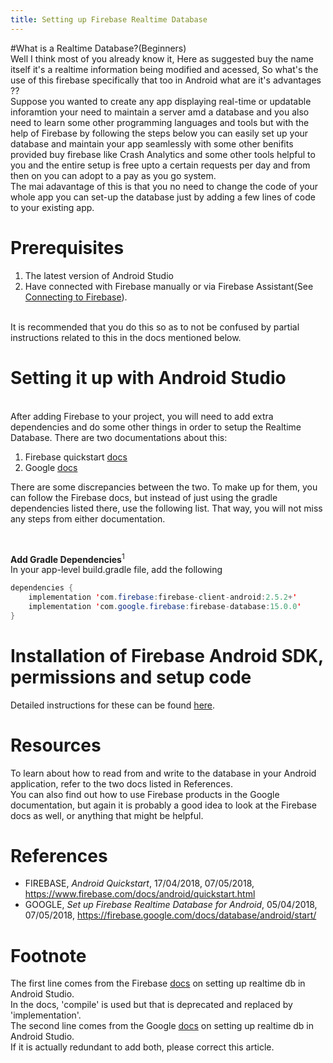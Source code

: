 ```yaml
---
title: Setting up Firebase Realtime Database
---
```

#What is a Realtime Database?(Beginners)
<br>
Well I think most of you already know it, Here as suggested buy the name itself it's a realtime information being modified and acessed,
So what's the use of this firebase specifically that too in Android what are it's advantages ??
<br>
Suppose you wanted to create any app displaying real-time or updatable inforamtion your need to maintain a server amd a database and you also need to learn some other programming languages and tools but with the help of Firebase by following the steps below you can easily set up your database and maintain your app seamlessly with some other benifits provided buy firebase like Crash Analytics and some other tools helpful to you and the entire setup is free upto a certain requests per day and from then on you can adopt to a pay as you go system.
<br>
The mai adavantage of this is that you no need to change the code of your whole app you can set-up the database just by adding a few lines of code to your existing app.

# Prerequisites
1. The latest version of Android Studio
2. Have connected with Firebase manually or via Firebase Assistant(See [Connecting to Firebase](guide/src/pages/android-development/firebase/connecting-to-firebase)). 
<br>
It is recommended that you do this so as to not be confused by partial instructions related to this in the docs mentioned below. 

# Setting it up with Android Studio
<br>
After adding Firebase to your project, you will need to add extra dependencies and do some other things in order to setup 
the Realtime Database. There are two documentations about this:

1. Firebase quickstart [docs](https://www.firebase.com/docs/android/quickstart.html)
2. Google [docs](https://firebase.google.com/docs/database/android/start/)

There are some discrepancies between the two. 
To make up for them, you can follow the Firebase docs, but instead of just using the gradle dependencies listed there, use the following list. 
That way, you will not miss any steps from either documentation. 

<br>

**Add Gradle Dependencies**<sup>1</sup>
<br>
In your app-level build.gradle file, add the following
<br>
```java
dependencies {
    implementation 'com.firebase:firebase-client-android:2.5.2+'
    implementation 'com.google.firebase:firebase-database:15.0.0'
}
```
# Installation of Firebase Android SDK, permissions and setup code
Detailed instructions for these can be found [here](https://www.firebase.com/docs/android/quickstart.html).

# Resources 
To learn about how to read from and write to the database in your Android application, refer to the two docs listed in References.
<br>
You can also find out how to use Firebase products in the Google documentation, but again it is probably a good idea to look at the Firebase docs as well, or anything that might be helpful.

# References
- FIREBASE, _Android Quickstart_, 17/04/2018, 07/05/2018, https://www.firebase.com/docs/android/quickstart.html
- GOOGLE, _Set up Firebase Realtime Database for Android_, 05/04/2018, 07/05/2018, https://firebase.google.com/docs/database/android/start/

# Footnote
The first line comes from the Firebase [docs](https://www.firebase.com/docs/android/quickstart.html) on setting up realtime db in Android Studio.
<br>
In the docs, 'compile' is used but that is deprecated and replaced by 'implementation'. 
<br>
The second line comes from the Google [docs](https://firebase.google.com/docs/database/android/start/) on setting up realtime db in Android Studio.
<br>
If it is actually redundant to add both, please correct this article. 
